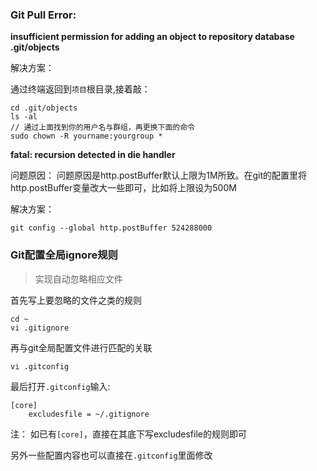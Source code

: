 ### Git Pull Error: 

**insufficient permission for adding an object to repository database .git/objects**

解决方案：

通过终端返回到`项目`根目录,接着敲：
```
cd .git/objects
ls -al
// 通过上面找到你的用户名与群组，再更换下面的命令
sudo chown -R yourname:yourgroup *
```


**fatal: recursion detected in die handler**

问题原因：
问题原因是http.postBuffer默认上限为1M所致。在git的配置里将http.postBuffer变量改大一些即可，比如将上限设为500M

解决方案：

```
git config --global http.postBuffer 524288000
```


### Git配置全局ignore规则

> 实现自动忽略相应文件

首先写上要忽略的文件之类的规则
```
cd ~
vi .gitignore
```
再与git全局配置文件进行匹配的关联
```
vi .gitconfig
```
最后打开`.gitconfig`输入:
```
[core]
    excludesfile = ~/.gitignore
```
注： 如已有`[core]`，直接在其底下写excludesfile的规则即可
    
另外一些配置内容也可以直接在`.gitconfig`里面修改

